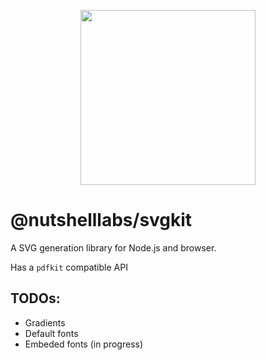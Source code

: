 <p align="center">
  <img src="https://user-images.githubusercontent.com/5600341/27505816-c8bc37aa-587f-11e7-9a86-08a2d081a8b9.png" height="280px">
</p>

# @nutshelllabs/svgkit

A SVG generation library for Node.js and browser.

Has a `pdfkit` compatible API

## TODOs:

- Gradients
- Default fonts
- Embeded fonts (in progress)

